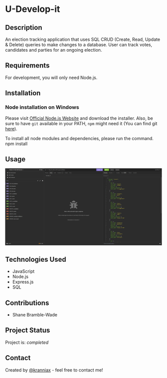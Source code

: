 # U-Develop-it

## Description

An election tracking application that uses SQL CRUD (Create, Read, Update & Delete) queries to make changes to a database. User can track votes, candidates and parties for an ongoing election.

## Requirements

For development, you will only need Node.js.

## Installation

### Node installation on Windows

Please visit [Official Node.js Website](https://nodejs.org/) and download the installer.
Also, be sure to have `git` available in your PATH, `npm` might need it (You can find git [here](https://git-scm.com/)).

To install all node modules and dependencies, please run the command. npm install

## Usage

![Alt text](./assets/images/profileipic.jpg)

## Technologies Used

- JavaScript
- Node.js
- Express.js
- SQL

## Contributions

- Shane Bramble-Wade

## Project Status

Project is: _completed_

## Contact

Created by [@kranniax](https://twitter.com/kranniax) - feel free to contact me!
